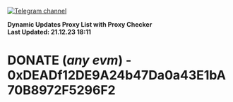 [![Telegram channel](https://img.shields.io/endpoint?url=https://runkit.io/damiankrawczyk/telegram-badge/branches/master?url=https://t.me/n4z4v0d)](https://t.me/n4z4v0d) 

**Dynamic Updates Proxy List with Proxy Checker**  
**Last Updated: 21.12.23 18:11**

# DONATE (_any evm_) - 0xDEADf12DE9A24b47Da0a43E1bA70B8972F5296F2
